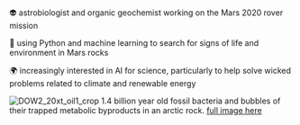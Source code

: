 👽 astrobiologist and organic geochemist working on the Mars 2020 rover mission

🐍 using Python and machine learning to search for signs of life and environment in Mars rocks

🌍 increasingly interested in AI for science, particularly to help solve wicked problems related to climate and renewable energy

![DOW2_20xt_oil1_crop](https://github.com/kenwilliford/kenwilliford/assets/132492136/54b776d5-359c-45ab-98b4-49cafc9d408c)
1.4 billion year old fossil bacteria and bubbles of their trapped metabolic byproducts in an arctic rock. [full image here](https://gigapan.com/gigapans/52663df35ba394d3cb7110452f8ebce0)
<!--
**kenwilliford/kenwilliford** is a ✨ _special_ ✨ repository because its `README.md` (this file) appears on your GitHub profile.

Here are some ideas to get you started:

- 🔭 I’m currently working on ...
- 🌱 I’m currently learning ...
- 👯 I’m looking to collaborate on ...
- 🤔 I’m looking for help with ...
- 💬 Ask me about ...
- 📫 How to reach me: ...
- 😄 Pronouns: ...
- ⚡ Fun fact: ...
-->
